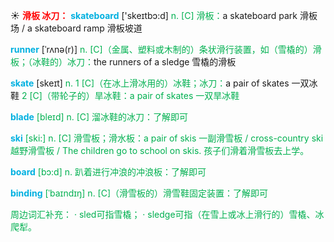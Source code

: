 ☀ <font color="red">**滑板 冰刀：**</font>
<font color="sky blue">**skateboard**</font> ['skeɪtbɔ:d] 
<font color="#00b050">n. [C] 滑板：</font>a skateboard park 滑板场 / a skateboard ramp 滑板坡道
           
<font color="sky blue">**runner**</font> [ˈrʌnə(r)]
<font color="#00b050">n. [C]（金属、塑料或木制的）条状滑行装置，如（雪橇的）滑板；（冰鞋的）冰刀：</font>the runners of a sledge 雪橇的滑板

<font color="sky blue">**skate**</font> [skeɪt] 
<font color="#00b050">n. 1 [C]（在冰上滑冰用的）冰鞋；冰刀：</font>a pair of skates 一双冰鞋 <font color="#00b050"> <font color="#00b050">2 [C]（带轮子的）旱冰鞋：</font>a pair of skates 一双旱冰鞋
           
<font color="sky blue">**blade**</font> [bleɪd]
<font color="#00b050">n. [C] 溜冰鞋的冰刀：</font>了解即可

<font color="sky blue">**ski**</font> [ski:] 
<font color="#00b050">n. [C] 滑雪板；滑水板：</font>a pair of skis 一副滑雪板 / cross-country ski 越野滑雪板 / The children go to school on skis. 孩子们滑着滑雪板去上学。

<font color="sky blue">**board**</font> [bɔ:d] 
<font color="#00b050">n. 趴着进行冲浪的冲浪板：</font>了解即可
           
<font color="sky blue">**binding**</font> [ˈbaɪndɪŋ]
<font color="#00b050">n. [C]（滑雪板的）滑雪鞋固定装置：</font>了解即可

周边词汇补充：
· sled可指雪橇；
· sledge可指（在雪上或冰上滑行的）雪橇、冰爬犁。
